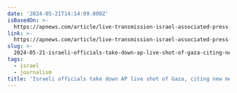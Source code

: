 ```yaml
---
date: '2024-05-21T14:14:09.000Z'
isBasedOn: >-
  https://apnews.com/article/live-transmission-israel-associated-press-57e8f662907334ba3599156276381190
link: >-
  https://apnews.com/article/live-transmission-israel-associated-press-57e8f662907334ba3599156276381190
slug: >-
  2024-05-21-israeli-officials-take-down-ap-live-shot-of-gaza-citing-new-media-law-or-ap
tags:
  - israel
  - journalism
title: 'Israeli officials take down AP live shot of Gaza, citing new media law | AP'
---
```

 
